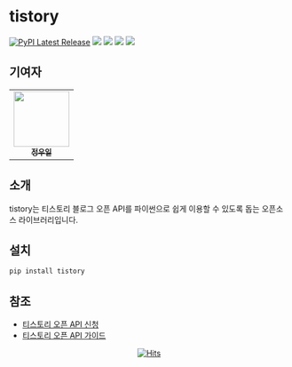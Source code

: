 # tistory

[![PyPI Latest Release](https://img.shields.io/pypi/v/tistory.svg)](https://pypi.org/project/tistory/)
![](https://img.shields.io/badge/python-3.8-blue.svg)
![](https://img.shields.io/badge/requests-2.28.1-red.svg)
![](https://img.shields.io/badge/selenium-4.4.0-yellow.svg)
![](https://img.shields.io/badge/api-tistory-green.svg)


## 기여자

<div align="center">
    <table>
    <tr>
        <td align="center">
            <a href="https://github.com/wooiljeong">
            <img src="https://avatars.githubusercontent.com/u/38076110?v=4" width="100px;" alt=""/><br />
            <sub><b>정우일</b></sub></a><br />
        </td>
    </tr>
    </table>
</div>


## 소개

tistory는 티스토리 블로그 오픈 API를 파이썬으로 쉽게 이용할 수 있도록 돕는 오픈소스 라이브러리입니다. 


## 설치

```bash
pip install tistory
```


## 참조

- [티스토리 오픈 API 신청](https://www.tistory.com/guide/api/manage/register)
- [티스토리 오픈 API 가이드](https://tistory.github.io/document-tistory-apis/)


<div align=center>

[![Hits](https://hits.seeyoufarm.com/api/count/incr/badge.svg?url=https%3A%2F%2Fgithub.com%2Fwooiljeong%2Ftistory&count_bg=%23FF6666&title_bg=%23555555&icon=&icon_color=%23E7E7E7&title=hits&edge_flat=false)](https://hits.seeyoufarm.com)

</div>